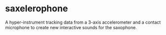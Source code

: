 # saxelerophone
A hyper-instrument tracking data from a 3-axis accelerometer and a contact microphone to create new interactive sounds for the saxophone.
